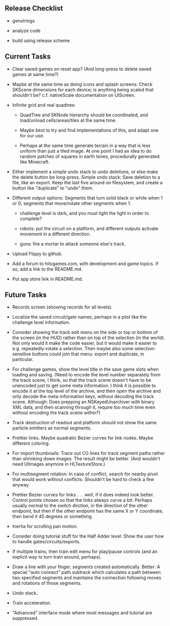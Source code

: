 
## Release Checklist

- genstrings

- analyze code

- build using release scheme


## Current Tasks

- Clear saved games on reset app?  (And long-press to delete saved
  games at same time?)

- Maybe at the same time as doing icons and splash screens: Check
  SKScene dimensions for each device; is anything being scaled that
  shouldn't be?  c.f. nativeScale documentation on UIScreen.

- Infinite grid and real quadtree.

    - QuadTree and SKNode hierarchy should be coordinated, and load/unload
      cells/areas/tiles at the same time.

    - Maybe best to try and find implementations of this, and adapt
      one for our use.

    - Perhaps at the same time generate terrain in a way that is less
      uniform than just a tiled image.  At one point I had an idea to
      do random patches of squares in earth tones, procedurally
      generated like Minecraft.

- Either implement a simple undo stack to undo deletions, or else make
  the delete button be long-press.  Simple undo stack: Save deletion to
  a file, like an export.  Keep the last five around on filesystem,
  and create a button like "duplicate" to "undo" them.

- Different output options: Segments that turn solid black or white
  when 1 or 0; segments that move/rotate other segments when 1.

    - challenge level is dark, and you must light the light in
      order to complete?

    - robots: put the circuit on a platform, and different outputs
      activate movement in a different direction.

    - guns: fire a mortar to attack someone else's track.

- Upload Flippy to github.

- Add a forum to hilogames.com, with development and game topics.  If
  so, add a link to the README.md.

- Put app store link in README.md.


## Future Tasks

- Records screen (showing records for all levels).

- Localize the saved circuit/gate names, perhaps in a plist like the
  challenge level information.

- Consider showing the track edit menu on the side or top or bottom of
  the screen (in the HUD) rather than on top of the selection (in the
  world).  Not only would it make the code easier, but it would make
  it easier to e.g. repeatedly-rotate a selection.  Then maybe also
  some selection-sensitive buttons could join that menu: export and
  duplicate, in particular.

- For challenge games, show the level title in the save game slots
  when loading and saving.  (Need to encode the level number
  separately from the track scene, I think, so that the track scene
  doesn't have to be unencoded just to get some meta information.  I
  think it is possible to encode it at the top level of the archive,
  and then open the archive and only decode the meta-information keys,
  without decoding the track scene.  Although: Does prepping an
  NSKeyedUnarchiver with binary XML data, and then scanning through
  it, require too much time even without encoding the track scene
  within?)

- Track destruction of readout and platform should not show the
  same particle emitters as normal segments.

- Prettier links.  Maybe quadratic Bezier curves for link nodes.
  Maybe different coloring.

- For import thumbnails: Trace out CG lines for track segment paths
  rather than shrinking down images.  The result might be better.
  (And wouldn't need UIImages anymore in HLTextureStore.)

- For multisegment rotation: In case of conflict, search for nearby
  pivot that would work without conflicts.  Shouldn't be hard to check
  a few anyway.

- Prettier Bezier curves for links . . . well, if it does indeed look
  better.  Control points chosen so that the links always curve a bit:
  Perhaps usually normal to the switch dirction, in the direction of
  the other endpoint, but then if the other endpoint has the same X or
  Y coordinate, then bend it 45 degrees or something.

- Inertia for scrolling pan motion.

- Consider doing tutorial stuff for the Half Adder level: Show the
  user how to handle gates/circuits/exports.

- If multiple trains, then train edit menu for play/pause controls
  (and an explicit way to turn train around, perhaps).

- Draw a line with your finger, segments created automatically.
  Better: A special "auto connect" path subtrack which calculates a
  path between two specified segments and maintains the connection
  following moves and rotations of those segments.

- Undo stack.

- Train acceleration.

- "Advanced" interface mode where most messages and tutorial are
  suppressed.
